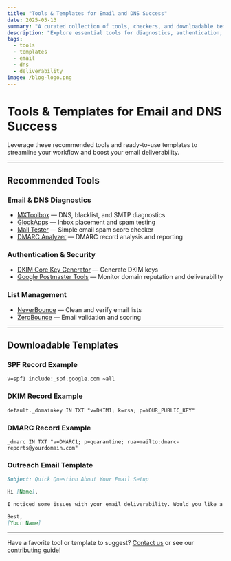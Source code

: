 ```yaml
---
title: "Tools & Templates for Email and DNS Success"
date: 2025-05-13
summary: "A curated collection of tools, checkers, and downloadable templates to help you master email deliverability and DNS configuration."
description: "Explore essential tools for diagnostics, authentication, and email marketing, plus downloadable templates for SPF, DKIM, DMARC, and outreach emails."
tags:
  - tools
  - templates
  - email
  - dns
  - deliverability
image: /blog-logo.png
---
```


# Tools & Templates for Email and DNS Success

Leverage these recommended tools and ready-to-use templates to streamline your workflow and boost your email deliverability.

---

## Recommended Tools

### Email & DNS Diagnostics
- [MXToolbox](https://mxtoolbox.com/) — DNS, blacklist, and SMTP diagnostics
- [GlockApps](https://glockapps.com/) — Inbox placement and spam testing
- [Mail Tester](https://www.mail-tester.com/) — Simple email spam score checker
- [DMARC Analyzer](https://dmarcian.com/) — DMARC record analysis and reporting

### Authentication & Security
- [DKIM Core Key Generator](https://dkimcore.org/tools/) — Generate DKIM keys
- [Google Postmaster Tools](https://postmaster.google.com/) — Monitor domain reputation and deliverability

### List Management
- [NeverBounce](https://neverbounce.com/) — Clean and verify email lists
- [ZeroBounce](https://zerobounce.net/) — Email validation and scoring

---

## Downloadable Templates

### SPF Record Example
```dns
v=spf1 include:_spf.google.com ~all
```

### DKIM Record Example
```dns
default._domainkey IN TXT "v=DKIM1; k=rsa; p=YOUR_PUBLIC_KEY"
```

### DMARC Record Example
```dns
_dmarc IN TXT "v=DMARC1; p=quarantine; rua=mailto:dmarc-reports@yourdomain.com"
```

### Outreach Email Template
```markdown
Subject: Quick Question About Your Email Setup

Hi [Name],

I noticed some issues with your email deliverability. Would you like a free review or tips on how to improve your setup?

Best,
[Your Name]
```

---

Have a favorite tool or template to suggest? [Contact us](contact.md) or see our [contributing guide](contributing.md)!
